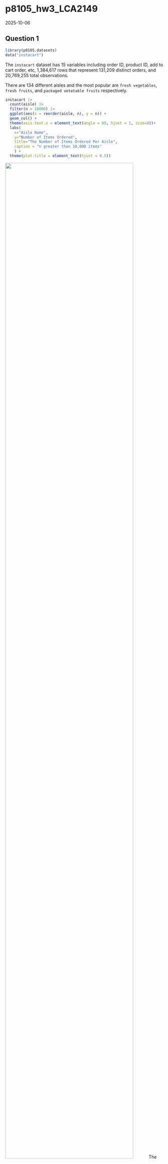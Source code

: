 p8105_hw3_LCA2149
================
2025-10-06

## Question 1

``` r
library(p8105.datasets)
data("instacart")
```

The `instacart` dataset has 15 variables including order ID, product ID,
add to cart order, etc, 1,384,617 rows that represent 131,209 distinct
orders, and 20,769,255 total observations.

There are 134 different aisles and the most popular are
`fresh vegetables`, `fresh fruits`, and `packaged vetetable fruits`
respectively.

``` r
instacart |>
  count(aisle) |>
  filter(n > 10000) |>
  ggplot(aes(x = reorder(aisle, n), y = n)) +
  geom_col() +
  theme(axis.text.x = element_text(angle = 65, hjust = 1, size=8))+
  labs(
    x="Aisle Name", 
    y="Number of Items Ordered",
    title="The Number of Items Ordered Per Aisle",
    caption = "n greater than 10,000 items"
    ) +
  theme(plot.title = element_text(hjust = 0.5))
```

<img src="p8105_hw3_LCA2149_files/figure-gfm/unnamed-chunk-4-1.png" width="90%" />
The most common aisles include fresh vegetables and fresh fruits. The
least common is butter.

``` r
instacart |>
  filter(aisle == "baking ingredients" | aisle == "dog food care" | aisle == "packaged vegetables fruits") |>
  count(aisle, product_name) |>
  group_by(aisle) |>
  slice_max(n, n = 3) |>
   knitr::kable()
```

| aisle | product_name | n |
|:---|:---|---:|
| baking ingredients | Light Brown Sugar | 499 |
| baking ingredients | Pure Baking Soda | 387 |
| baking ingredients | Cane Sugar | 336 |
| dog food care | Snack Sticks Chicken & Rice Recipe Dog Treats | 30 |
| dog food care | Organix Chicken & Brown Rice Recipe | 28 |
| dog food care | Small Dog Biscuits | 26 |
| packaged vegetables fruits | Organic Baby Spinach | 9784 |
| packaged vegetables fruits | Organic Raspberries | 5546 |
| packaged vegetables fruits | Organic Blueberries | 4966 |

The most popular products from the baking ingredient aisle are light
brown sugar, pure baking soda, and cane sugar. The most popular products
from the dog food care aisle iare snack sticks chicken and rice recipe
dog treats, organiz chicken and brown rice recipe, and small dog
biscuits. And from the packaged vegetables fruits aisle are organic baby
spinach, organic raspberries, and organic blueberries.

``` r
instacart |>
  filter(product_name == "Pink Lady Apples" | product_name == "Coffee Ice Cream") |>
  group_by(product_name, order_dow) |>
  summarize(mean_hour = mean(order_hour_of_day), .groups = 'drop') |>
  mutate(
    order_dow = case_when(
      order_dow == 0 ~ "Sunday",
      order_dow == 1 ~ "Monday", 
      order_dow == 2 ~ "Tuesday",
      order_dow == 3 ~ "Wednesday",
      order_dow == 4 ~ "Thursday",
      order_dow == 5 ~ "Friday",
      order_dow == 6 ~ "Saturday"
    ),
    clock_time = paste0(floor(mean_hour), ":", sprintf("%02d", round((mean_hour - floor(mean_hour)) * 60)))
  ) |>
  select(product_name, order_dow, clock_time) |>
   pivot_wider(names_from = order_dow, values_from = clock_time) |>
   knitr::kable()
```

| product_name     | Sunday | Monday | Tuesday | Wednesday | Thursday | Friday | Saturday |
|:-----------------|:-------|:-------|:--------|:----------|:---------|:-------|:---------|
| Coffee Ice Cream | 13:46  | 14:19  | 15:23   | 15:19     | 15:13    | 12:16  | 13:50    |
| Pink Lady Apples | 13:26  | 11:22  | 11:42   | 14:15     | 11:33    | 12:47  | 11:56    |

Coffee ice cream is ordered later in the day on average than pink lady
apples every day of the week besides Fridays.

## Question 2

Import Zip Code data

``` r
Zipcode_df=
  read_csv("data/Zip Codes.csv", na = c("NA", ".", "")) |>
  janitor::clean_names() 
```

    ## Rows: 322 Columns: 7
    ## ── Column specification ────────────────────────────────────────────────────────
    ## Delimiter: ","
    ## chr (4): County, County Code, File Date, Neighborhood
    ## dbl (3): State FIPS, County FIPS, ZipCode
    ## 
    ## ℹ Use `spec()` to retrieve the full column specification for this data.
    ## ℹ Specify the column types or set `show_col_types = FALSE` to quiet this message.

Import Zip_zori

``` r
Zipzori_df =
  read_csv("data/Zip_zori_uc_sfrcondomfr_sm_month_NYC.csv", 
           na = c("NA", ".", "")) |>
  janitor::clean_names() |>
  pivot_longer(
    cols=starts_with("x20"),
    names_to="date",
    values_to="zillow_value"
  ) |>
  mutate(
    date = as.Date(gsub("x", "", gsub("_", "-", date)))
  ) |>
  select(
    zip_code=region_name,
    date, zillow_value,
    everything())
```

    ## Rows: 149 Columns: 125
    ## ── Column specification ────────────────────────────────────────────────────────
    ## Delimiter: ","
    ## chr   (6): RegionType, StateName, State, City, Metro, CountyName
    ## dbl (119): RegionID, SizeRank, RegionName, 2015-01-31, 2015-02-28, 2015-03-3...
    ## 
    ## ℹ Use `spec()` to retrieve the full column specification for this data.
    ## ℹ Specify the column types or set `show_col_types = FALSE` to quiet this message.

Merge

``` r
Zillow_df =
  left_join(Zipzori_df, Zipcode_df, by="zip_code") 
```

    ## Warning in left_join(Zipzori_df, Zipcode_df, by = "zip_code"): Detected an unexpected many-to-many relationship between `x` and `y`.
    ## ℹ Row 4757 of `x` matches multiple rows in `y`.
    ## ℹ Row 256 of `y` matches multiple rows in `x`.
    ## ℹ If a many-to-many relationship is expected, set `relationship =
    ##   "many-to-many"` to silence this warning.

``` r
Zillow_df |>
 count(zip_code) |>
  filter(n == 116) |>
  nrow()
```

    ## [1] 147

``` r
Zillow_df |>
 count(zip_code) |>
  filter(n < 10) |>
  nrow()
```

    ## [1] 0

There are 147 zip codes that were observed 116 times and 0 zip codes
that were observed less than 10 times. Of the 147 zip codes observed
every month, these may include well established neighborhoods with
stable housing markets that have reliable data tracking methods. The
fact that there are 0 zip codes that are observed less than 10 times
means that the data was filtered that way and/or represents only markets
that have consistent reporting.

``` r
Zillow_df |>
 mutate(year = year(date)) |>
  group_by(county, year) |>
  summarize(avg_rent = mean(zillow_value, na.rm = TRUE), .groups = 'drop') |>
  pivot_wider(names_from = year, values_from = avg_rent) |>
  knitr::kable(digits = 0)
```

| county   | 2015 | 2016 | 2017 | 2018 | 2019 | 2020 | 2021 | 2022 | 2023 | 2024 |
|:---------|-----:|-----:|-----:|-----:|-----:|-----:|-----:|-----:|-----:|-----:|
| Bronx    | 1760 | 1520 | 1544 | 1639 | 1706 | 1811 | 1858 | 2054 | 2285 | 2497 |
| Kings    | 2493 | 2520 | 2546 | 2547 | 2631 | 2555 | 2550 | 2868 | 3015 | 3126 |
| New York | 3006 | 3015 | 3109 | 3160 | 3285 | 3091 | 3124 | 3753 | 3908 | 4053 |
| Queens   | 2215 | 2272 | 2263 | 2292 | 2388 | 2316 | 2211 | 2406 | 2562 | 2694 |
| Richmond |  NaN |  NaN |  NaN |  NaN |  NaN | 1978 | 2045 | 2147 | 2333 | 2536 |

We can see that rent has increased across all boroughs long-term, with a
dip in all in 2020 during the pandemic. Overall Manhattan continued to
have the highest average rent across the years, and the Bronx with the
lowest.

``` r
Zillow_df |>
  mutate(year = year(date)) |>
  group_by(county, zip_code, year) |>
  summarize(avg_rent = mean(zillow_value, na.rm = TRUE), .groups = 'drop') |>
  ggplot(aes(x = year, y = avg_rent, group = zip_code, color=county)) +
  geom_line(alpha=0.3) +
  labs(
    title = "NYC Rental Price Trends by ZIP Code and Borough",
    x = "Year",
    y = "Average Rental Price"
  ) 
```

    ## Warning: Removed 531 rows containing missing values or values outside the scale range
    ## (`geom_line()`).

<img src="p8105_hw3_LCA2149_files/figure-gfm/unnamed-chunk-12-1.png" width="90%" />
This plot represents each individual zip code across the five boroughs
and shows the variation in average rental price. Although this is dense,
we can see a clear decrease across all counties around the time of the
pandemic.

``` r
Zillow_df |>
  filter(year(date) == 2023) |>
  group_by(county, zip_code, month = month(date)) |>
  summarize(avg_rent = mean(zillow_value, na.rm = TRUE), .groups = 'drop') |>
  group_by(county, zip_code) |>
  summarize(annual_avg_rent = mean(avg_rent, na.rm = TRUE), .groups = 'drop') |>
  ggplot(aes(x = county, y = annual_avg_rent, fill = county)) +
  geom_boxplot() +
  labs(
    title = "Distribution of Average Rental Prices by Borough (2023)",
    x = "Borough",
    y = "Average Rental Price" )
```

    ## Warning: Removed 24 rows containing non-finite outside the scale range
    ## (`stat_boxplot()`).

<img src="p8105_hw3_LCA2149_files/figure-gfm/unnamed-chunk-13-1.png" width="90%" />
Manhattan has the greatest average rental price, followed by Kings
(Brooklyn), Queens, Richmond (Staton Island), and the Bronx.

``` r
plot_trend <- Zillow_df |>
  mutate(year = year(date)) |>
  group_by(county, zip_code, year) |>
  summarize(avg_rent = mean(zillow_value, na.rm = TRUE), .groups = 'drop') |>
  ggplot(aes(x = year, y = avg_rent, group = zip_code, color=county)) +
  geom_line(alpha=0.3) +
  labs(
    title = "NYC Rental Price Trends by ZIP Code and Borough",
    x = "Year",
    y = "Average Rental Price") 

plot_2023 <- Zillow_df |>
  filter(year(date) == 2023) |>
  group_by(county, zip_code, month = month(date)) |>
  summarize(avg_rent = mean(zillow_value, na.rm = TRUE), .groups = 'drop') |>
  group_by(county, zip_code) |>
  summarize(annual_avg_rent = mean(avg_rent, na.rm = TRUE), .groups = 'drop') |>
  ggplot(aes(x = county, y = annual_avg_rent, fill = county)) +
  geom_boxplot() +
  labs(
    title = "Distribution of Average Rental Prices by Borough (2023)",
    x = "Borough",
    y = "Average Rental Price" )

library(patchwork)
combined_plot <- plot_trend / plot_2023
print(combined_plot)
```

    ## Warning: Removed 531 rows containing missing values or values outside the scale range
    ## (`geom_line()`).

    ## Warning: Removed 24 rows containing non-finite outside the scale range
    ## (`stat_boxplot()`).

<img src="p8105_hw3_LCA2149_files/figure-gfm/unnamed-chunk-14-1.png" width="90%" />

``` r
ggsave("results/nyc_rental_analysis.png", combined_plot, width = 12, height = 10)
```

    ## Warning: Removed 531 rows containing missing values or values outside the scale range
    ## (`geom_line()`).
    ## Removed 24 rows containing non-finite outside the scale range
    ## (`stat_boxplot()`).
